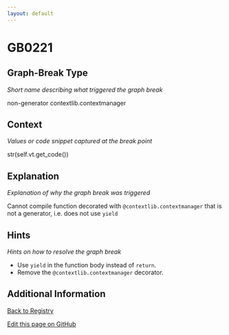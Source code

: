 ```yaml
---
layout: default
---
```

# GB0221

## Graph-Break Type
*Short name describing what triggered the graph break*

non-generator contextlib.contextmanager

## Context
*Values or code snippet captured at the break point*

str(self.vt.get_code())

## Explanation
*Explanation of why the graph break was triggered*

Cannot compile function decorated with `@contextlib.contextmanager` that is not a generator, i.e. does not use `yield`

## Hints
*Hints on how to resolve the graph break*

- Use `yield` in the function body instead of `return`.
- Remove the `@contextlib.contextmanager` decorator.


## Additional Information

<!-- ADDITIONAL INFORMATION START - Add custom information below this line -->

<!-- ADDITIONAL INFORMATION END -->

[Back to Registry](../index.html)

[Edit this page on GitHub](https://github.com/pytorch-labs/compile-graph-break-site/edit/main/docs/gb/gb0221.md)
